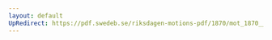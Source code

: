```yaml
---
layout: default
UpRedirect: https://pdf.swedeb.se/riksdagen-motions-pdf/1870/mot_1870__ak__00078/mot_1870__ak__00078_004.pdf
---
```


